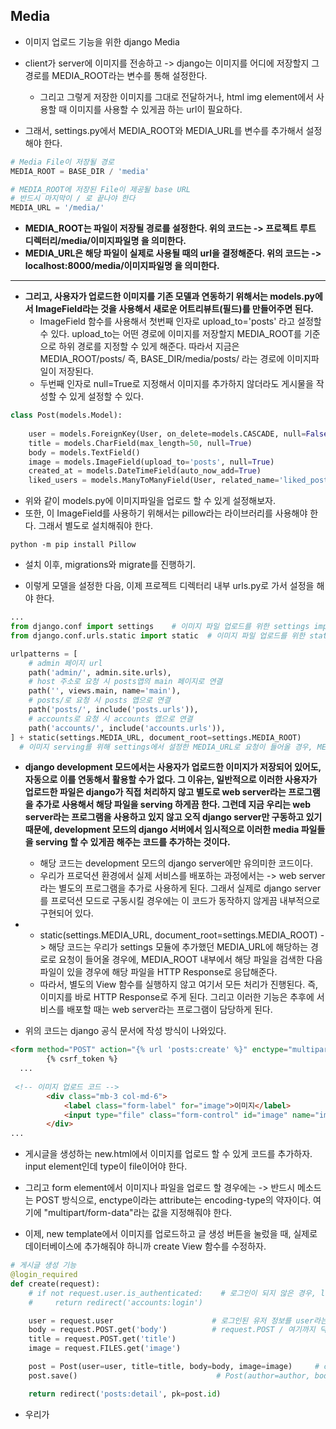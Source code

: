 ## Media
- 이미지 업로드 기능을 위한 django Media
- client가 server에 이미지를 전송하고 -> django는 이미지를 어디에 저장할지 그 경로를 MEDIA_ROOT라는 변수를 통해 설정한다.
  - 그리고 그렇게 저장한 이미지를 그대로 전달하거나, html img element에서 사용할 때 이미지를 사용할 수 있게끔 하는 url이 필요하다.

- 그래서, settings.py에서 MEDIA_ROOT와 MEDIA_URL를 변수를 추가해서 설정해야 한다.
```python
# Media File이 저장될 경로
MEDIA_ROOT = BASE_DIR / 'media'

# MEDIA_ROOT에 저장된 File이 제공될 base URL
# 반드시 마지막이 / 로 끝나야 한다
MEDIA_URL = '/media/'
```

- **MEDIA_ROOT는 파일이 저장될 경로를 설정한다. 위의 코드는 -> 프로젝트 루트 디렉터리/media/이미지파일명 을 의미한다.**
- **MEDIA_URL은 해당 파일이 실제로 사용될 때의 url을 결정해준다. 위의 코드는 -> localhost:8000/media/이미지파일명 을 의미한다.**

* * *
- **그리고, 사용자가 업로드한 이미지를 기존 모델과 연동하기 위해서는 models.py에서 ImageField라는 것을 사용해서 새로운 어트리뷰트(필드)를 만들어주면 된다.**
  - ImageField 함수를 사용해서 첫번째 인자로 upload_to='posts' 라고 설정할 수 있다. upload_to는 어떤 경로에 이미지를 저장할지 MEDIA_ROOT를 기준으로 하위 경로를 지정할 수 있게 해준다. 따라서 지금은 
    MEDIA_ROOT/posts/ 즉, BASE_DIR/media/posts/ 라는 경로에 이미지파일이 저장된다.
  - 두번째 인자로 null=True로 지정해서 이미지를 추가하지 않더라도 게시물을 작성할 수 있게 설정할 수 있다.

```python
class Post(models.Model):
    
    user = models.ForeignKey(User, on_delete=models.CASCADE, null=False)   # User모델과 1:N관계 설정 / user 데이터가 삭제되면 게시글도 삭제
    title = models.CharField(max_length=50, null=True)
    body = models.TextField()
    image = models.ImageField(upload_to='posts', null=True)
    created_at = models.DateTimeField(auto_now_add=True)
    liked_users = models.ManyToManyField(User, related_name='liked_posts') # User모델과 M:N관계 설정 
```    

- 위와 같이 models.py에 이미지파일을 업로드 할 수 있게 설정해보자.
- 또한, 이 ImageField를 사용하기 위해서는 pillow라는 라이브러리를 사용해야 한다. 그래서 별도로 설치해줘야 한다.
```terminal
python -m pip install Pillow
```

- 설치 이후, migrations와 migrate를 진행하기.

- 이렇게 모델을 설정한 다음, 이제 프로젝트 디렉터리 내부 urls.py로 가서 설정을 해야 한다.
```python
...
from django.conf import settings    # 이미지 파일 업로드를 위한 settings import
from django.conf.urls.static import static  # 이미지 파일 업로드를 위한 static import

urlpatterns = [
    # admin 페이지 url
    path('admin/', admin.site.urls),
    # host 주소로 요청 시 posts앱의 main 페이지로 연결
    path('', views.main, name='main'),
    # posts/로 요청 시 posts 앱으로 연결
    path('posts/', include('posts.urls')),
    # accounts로 요청 시 accounts 앱으로 연결
    path('accounts/', include('accounts.urls')),
] + static(settings.MEDIA_URL, document_root=settings.MEDIA_ROOT)  
  # 이미지 serving를 위해 settings에서 설정한 MEDIA_URL로 요청이 들어올 경우, MEDIA_ROOT 내부에서 검색 후 HTTP Response로 응답
```

- **django development 모드에서는 사용자가 업로드한 이미지가 저장되어 있어도, 자동으로 이를 연동해서 활용할 수가 없다. 그 이유는, 일반적으로 이러한 사용자가 업로드한 파일은 django가 직접 처리하지 않고 별도로
  web server라는 프로그램을 추가로 사용해서 해당 파일을 serving 하게끔 한다. 그런데 지금 우리는 web server라는 프로그램을 사용하고 있지 않고 오직 django server만 구동하고 있기 때문에, 
  development 모드의 django 서버에서 임시적으로 이러한 media 파일들을 serving 할 수 있게끔 해주는 코드를 추가하는 것이다.**
  - 해당 코드는 development 모드의 django server에만 유의미한 코드이다. 
  - 우리가 프로덕션 환경에서 실제 서비스를 배포하는 과정에서는 -> web server라는 별도의 프로그램을 추가로 사용하게 된다. 그래서 실제로 django server를 프로덕션 모드로 구동시킬 경우에는 이 코드가 
    동작하지 않게끔 내부적으로 구현되어 있다.
    
- + static(settings.MEDIA_URL, document_root=settings.MEDIA_ROOT) -> 해당 코드는 우리가 settings 모듈에 추가했던 MEDIA_URL에 해당하는 경로로 요청이 들어올 경우에, MEDIA_ROOT 내부에서
  해당 파일을 검색한 다음 파일이 있을 경우에 해당 파일을 HTTP Response로 응답해준다. 
  - 따라서, 별도의 View 함수를 실행하지 않고 여기서 모든 처리가 진행된다. 즉, 이미지를 바로 HTTP Response로 주게 된다. 그리고 이러한 기능은 추후에 서비스를 배포할 때는 web server라는 프로그램이 담당하게 된다.

- 위의 코드는 django 공식 문서에 작성 방식이 나와있다.


```html
<form method="POST" action="{% url 'posts:create' %}" enctype="multipart/form-data">
        {% csrf_token %}
  ...
  
 <!-- 이미지 업로드 코드 -->
        <div class="mb-3 col-md-6">
            <label class="form-label" for="image">이미지</label>
            <input type="file" class="form-control" id="image" name="image">
        </div>
...
```

- 게시글을 생성하는 new.html에서 이미지를 업로드 할 수 있게 코드를 추가하자. input element인데 type이 file이어야 한다.
- 그리고 form element에서 이미지나 파일을 업로드 할 경우에는 -> 반드시 메소드는 POST 방식으로, enctype이라는 attribute는 encoding-type의 약자이다. 여기에 "multipart/form-data"라는 값을 지정해줘야 한다.


- 이제, new template에서 이미지를 업로드하고 글 생성 버튼을 눌렀을 때, 실제로 데이터베이스에 추가해줘야 하니까 create View 함수를 수정하자.
```python
# 게시글 생성 기능
@login_required
def create(request):
    # if not request.user.is_authenticated:    # 로그인이 되지 않은 경우, login url로 redirect
    #     return redirect('accounts:login')

    user = request.user                      # 로그인된 유저 정보를 user라는 변수에다가 저장하기      
    body = request.POST.get('body')          # request.POST / 여기까지 딕셔너리의 형태이고 .get() 함수를 사용해서 안전하게 접근
    title = request.POST.get('title')
    image = request.FILES.get('image')

    post = Post(user=user, title=title, body=body, image=image)     # created_at 필드는 자동 설정 되어있음
    post.save()                               # Post(author=author, body=body, created_at=timezone.now()) timezone 모듈안에 now라는 함수   

    return redirect('posts:detail', pk=post.id)
```

- 우리가 
